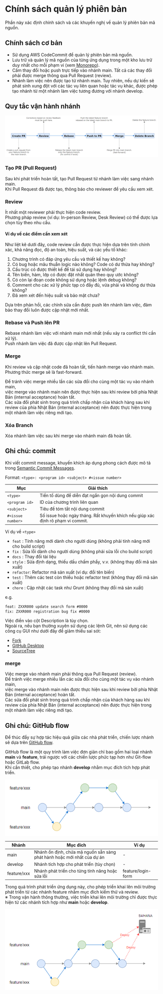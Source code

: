 # Chính sách quản lý phiên bản

Phần này xác định chính sách và các khuyến nghị về quản lý phiên bản mã nguồn.

## Chính sách cơ bản

- Sử dụng AWS CodeCommit để quản lý phiên bản mã nguồn.  
- Lưu trữ và quản lý mã nguồn của từng ứng dụng trong một kho lưu trữ duy nhất cho mỗi phạm vi (xem [Monorepo](https://en.wikipedia.org/wiki/Monorepo)).  
- Cấm thay đổi hoặc push trực tiếp vào nhánh main. Tất cả các thay đổi phải được merge thông qua Pull Request (review).  
- Nhánh làm việc nên được tạo từ nhánh main. Tuy nhiên, nếu dự kiến sẽ phát sinh xung đột với các tác vụ liên quan hoặc tác vụ khác, được phép tạo nhánh từ một nhánh làm việc tương đương với nhánh develop.  

## Quy tắc vận hành nhánh

![worklow](../static/img/git.workflow_pr.png)

### Tạo PR (Pull Request)
Sau khi phát triển hoàn tất, tạo Pull Request từ nhánh làm việc sang nhánh main.  
Khi Pull Request đã được tạo, thông báo cho reviewer để yêu cầu xem xét.

### Review
Ít nhất một reviewer phải thực hiện code review.  
Phương pháp review (ví dụ: In-person Review, Desk Review) có thể được lựa chọn tùy theo nhu cầu.  

#### Ví dụ về các điểm cần xem xét
Như liệt kê dưới đây, code review cần được thực hiện dựa trên tính chính xác, khả năng đọc, độ an toàn, hiệu suất, và các yếu tố khác:

1. Chương trình có đáp ứng yêu cầu và thiết kế hay không?
2. Có bug hoặc mâu thuẫn logic nào không? Code có dư thừa hay không?
3. Cấu trúc có được thiết kế để tái sử dụng hay không?
4. Tên biến, hàm, lớp có được đặt nhất quán theo quy ước không?
5. Có còn lại đoạn code không sử dụng hoặc lệnh debug không?
6. Comment cho các xử lý phức tạp có đầy đủ, vừa phải và không dư thừa không?
7. Đã xem xét đến hiệu suất và bảo mật chưa?

Dựa trên phản hồi, các chỉnh sửa cần được push lên nhánh làm việc, đảm bảo thay đổi luôn được cập nhật mới nhất.  

### Rebase và Push lên PR
Rebase nhánh làm việc với nhánh main mới nhất (nếu xảy ra conflict thì cần xử lý).  
Push nhánh làm việc đã được cập nhật lên Pull Request.

### Merge
Khi review và cập nhật code đã hoàn tất, tiến hành merge vào nhánh main.  
Phương thức merge sẽ là fast-forward.  

Để tránh việc merge nhiều lần các sửa đổi cho cùng một tác vụ vào nhánh main,  
việc merge vào nhánh main nên được thực hiện sau khi review bởi phía Nhật Bản (internal acceptance) hoàn tất.  
Các sửa đổi phát sinh trong quá trình chấp nhận của khách hàng sau khi review của phía Nhật Bản (internal acceptance) nên được thực hiện trong một nhánh làm việc riêng mới tạo.

### Xóa Branch
Xóa nhánh làm việc sau khi merge vào nhánh main đã hoàn tất.

## Ghi chú: commit

Khi viết commit message, khuyến khích áp dụng phong cách được mô tả trong [Semantic Commit Messages](https://gist.github.com/joshbuchea/6f47e86d2510bce28f8e7f42ae84c716).

Format: `<type>: <program id> <subject> #<issue number>`

| Mục               | Giải thích                                                                    |
| ----------------- | ----------------------------------------------------------------------------- |
| `<type>`          | Tiền tố dùng để diễn đạt ngắn gọn nội dung commit                              |
| `<program id>`    | ID của chương trình liên quan                                                  |
| `<subject>`       | Tiêu đề tóm tắt nội dung commit                                                |
| `#<issue number>` | Số issue hoặc ngày tháng. Rất khuyến khích nếu giúp xác định rõ phạm vi commit. |

Ví dụ về `<type>`   
- `feat`    : Tính năng mới dành cho người dùng (không phải tính năng mới cho build script)  
- `fix`     : Sửa lỗi dành cho người dùng (không phải sửa lỗi cho build script)  
- `docs`    : Thay đổi tài liệu  
- `style`   : Sửa định dạng, thiếu dấu chấm phẩy, v.v. (không thay đổi mã sản xuất)  
- `refactor`: Refactor mã sản xuất (ví dụ: đổi tên biến)  
- `test`    : Thêm các test còn thiếu hoặc refactor test (không thay đổi mã sản xuất)  
- `chore`   : Cập nhật các task như Grunt (không thay đổi mã sản xuất)  

e.g.
```
feat: ZXXR000 update search form #0000
fix: ZXXR000 registration bug fix #0000
```

Việc điền vào cột Description là tùy chọn.  
Ngoài ra, nếu bạn thường xuyên sử dụng các lệnh Git, nên sử dụng các công cụ GUI như dưới đây để giảm thiểu sai sót:

- [Fork](https://git-fork.com/)  
- [GitHub Desktop](https://desktop.github.com/download/)  
- [SourceTree](https://www.sourcetreeapp.com/)

### merge

Việc merge vào nhánh main phải thông qua Pull Request (review).  
Để tránh việc merge nhiều lần các sửa đổi cho cùng một tác vụ vào nhánh main,  
việc merge vào nhánh main nên được thực hiện sau khi review bởi phía Nhật Bản (internal acceptance) hoàn tất.  
Các sửa đổi phát sinh trong quá trình chấp nhận của khách hàng sau khi review của phía Nhật Bản (internal acceptance) nên được thực hiện trong một nhánh làm việc riêng mới tạo.

## Ghi chú: GitHub flow
Để thúc đẩy sự hợp tác hiệu quả giữa các nhà phát triển, chiến lược nhánh sẽ dựa trên [GitHub flow](https://docs.github.com/en/get-started/using-github/github-flow).

GitHub flow là một quy trình làm việc đơn giản chỉ bao gồm hai loại nhánh **main** và **feature**, trái ngược với các chiến lược phức tạp hơn như Git-flow hoặc GitLab flow.  
Khi cần thiết, cho phép tạo nhánh **develop** nhằm mục đích tích hợp phát triển.

![deploy](../static/img/git.github_flow.png)

| Nhánh        | Mục đích                                                                | Ví dụ               |
| ------------ | ----------------------------------------------------------------------- | ------------------- |
| main         | Nhánh ổn định, chứa mã nguồn sẵn sàng phát hành hoặc mới nhất của dự án  | -                   |
| develop      | Nhánh tích hợp cho phát triển (tùy chọn)                                | -                   |
| feature/xxx  | Nhánh phát triển cho từng tính năng hoặc sửa lỗi                         | feature/login-form  |

Trong quá trình phát triển ứng dụng này, cho phép triển khai lên môi trường phát triển từ các nhánh feature nhằm mục đích kiểm thử và review.  
※ Trong vận hành thông thường, việc triển khai lên môi trường chỉ được thực hiện từ các nhánh tích hợp như **main** hoặc **develop**.

![deploy](../static/img/git.github_flow_deploy.png)
